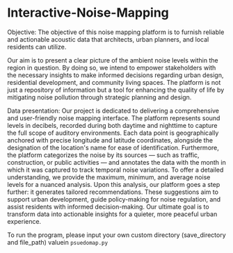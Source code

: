 # Interactive-Noise-Mapping

Objective: The objective of this noise mapping platform is to furnish reliable and actionable acoustic data that architects, urban planners, and local residents can utilize. 

Our aim is to present a clear picture of the ambient noise levels within the region in question. By doing so, we intend to empower stakeholders with the necessary insights to make informed decisions regarding urban design, residential development, and community living spaces. The platform is not just a repository of information but a tool for enhancing the quality of life by mitigating noise pollution through strategic planning and design.

Data presentation: Our project is dedicated to delivering a comprehensive and user-friendly noise mapping interface. The platform represents sound levels in decibels, recorded during both daytime and nighttime to capture the full scope of auditory environments. Each data point is geographically anchored with precise longitude and latitude coordinates, alongside the designation of the location's name for ease of identification. Furthermore, the platform categorizes the noise by its sources — such as traffic, construction, or public activities — and annotates the data with the month in which it was captured to track temporal noise variations. To offer a detailed understanding, we provide the maximum, minimum, and average noise levels for a nuanced analysis. Upon this analysis, our platform goes a step further: it generates tailored recommendations. These suggestions aim to support urban development, guide policy-making for noise regulation, and assist residents with informed decision-making. Our ultimate goal is to transform data into actionable insights for a quieter, more peaceful urban experience.













To run the program, please input your own custom directory (save_directory and file_path) valuein `psuedomap.py` 
